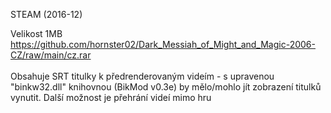 STEAM (2016-12)

Velikost 1MB https://github.com/hornster02/Dark_Messiah_of_Might_and_Magic-2006-CZ/raw/main/cz.rar
<br/>
<br/>
Obsahuje SRT titulky k předrenderovaným videím - s upravenou "binkw32.dll" knihovnou (BikMod v0.3e) by mělo/mohlo jít zobrazení titulků vynutit. Další možnost je přehrání videí mimo hru
